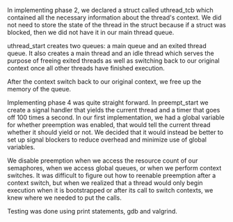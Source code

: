 In implementing phase 2, we declared a struct called uthread_tcb which contained
all the necessary information about the thread's context. We did not need to
store the state of the thread in the struct because if a struct was blocked,
then we did not have it in our main thread queue.

uthread_start creates two queues: a main queue and an exited thread queue. It
also creates a main thread and an idle thread which serves the purpose of 
freeing exited threads as well as switching back to our original context once 
all other threads have finished execution.

After the context switch back to our original context, we free up the memory of
the queue. 


Implementing phase 4 was quite straight forward. In preempt_start we create a 
signal handler that yields the current thread and a timer that goes off 100 
times a second. In our first implementation, we had a global variable for
whether preemption was enabled, that would tell the current thread whether it 
should yield or not. We decided that it would instead be better to set up signal
blockers to reduce overhead and minimize use of global variables.

We disable preemption when we access the resource count of our semaphores,
when we access global queues, or when we perform context switches. It was
difficult to figure out how to reenable preemption after a context switch, but
when we realized that a thread would only begin execution when it is 
bootstrapped or after its call to switch contexts, we knew where we needed to 
put the calls.


Testing was done using print statements, gdb and valgrind.
